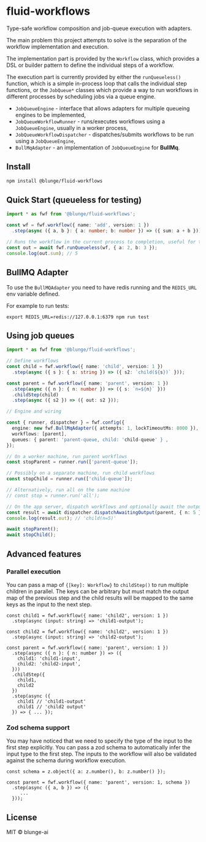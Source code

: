 # fluid-workflows

Type-safe workflow composition and job-queue execution with adapters.

The main problem this project attempts to solve is the separation of the workflow implementation and
execution.

The implementation part is provided by the `Workflow` class, which provides a DSL or builder
pattern to define the individual steps of a workflow.

The execution part is currently provided by either the `runQueueless()` function, which is a simple
in-process loop that calls the individual step functions, or the `JobQueue*` classes which provide a
way to run workflows in different processes by scheduling jobs via a queue engine.

* `JobQueueEngine` - interface that allows adapters for multiple queueing engines to be implemented,
* `JobQueueWorkflowRunner` - runs/executes workflows using a `JobQueueEngine`, usually in a worker process,
* `JobQueueWorkflowDispatcher` - dispatches/submits workflows to be run using a `JobQueueEngine`,
* `BullMqAdapter` - an implementation of `JobQueueEngine` for **BullMq**.

## Install

```bash
npm install @blunge/fluid-workflows
```

## Quick Start (queueless for testing)

```ts
import * as fwf from '@blunge/fluid-workflows';

const wf = fwf.workflow({ name: 'add', version: 1 })
  .step(async ({ a, b }: { a: number; b: number }) => ({ sum: a + b }));

// Runs the workflow in the current process to completion, useful for testing
const out = await fwf.runQueueless(wf, { a: 2, b: 3 });
console.log(out.sum); // 5
```

## BullMQ Adapter

To use the `BullMQAdapter` you need to have redis running and the `REDIS_URL` env variable defined.

For example to run tests:

```
export REDIS_URL=redis://127.0.0.1:6379 npm run test
```

## Using job queues

```ts
import * as fwf from '@blunge/fluid-workflows';

// Define workflows
const child = fwf.workflow({ name: 'child', version: 1 })
  .step(async ({ s }: { s: string }) => ({ s2: `child(${s})` }));

const parent = fwf.workflow({ name: 'parent', version: 1 })
  .step(async ({ n }: { n: number }) => ({ s: `n=${n}` }))
  .childStep(child)
  .step(async ({ s2 }) => ({ out: s2 }));

// Engine and wiring

const { runner, dispatcher } = fwf.config({
  engine: new fwf.BullMqAdapter({ attempts: 1, lockTimeoutMs: 8000 }),
  workflows: [parent],
  queues: { parent: 'parent-queue, child: 'child-queue' } ,
});

// On a worker machine, run parent workflows
const stopParent = runner.run(['parent-queue']);

// Possibly on a separate machine, run child workflows
const stopChild = runner.run(['child-queue']);

// Alternatively, run all on the same machine
// const stop = runner.run('all');

// On the app server, dispatch workflows and optionally await the output
const result = await dispatcher.dispatchAwaitingOutput(parent, { n: 5 });
console.log(result.out); // 'child(n=5)'

await stopParent();
await stopChild();
```

## Advanced features

### Parallel execution

You can pass a map of `{[key]: Workflow}` to `childStep()` to run multiple children in parallel. The
keys can be arbitrary but must match the output map of the previous step and the child results will be
mapped to the same keys as the input to the next step.

```
const child1 = fwf.workflow({ name: 'child2', version: 1 })
  .step(async (input: string) => 'child1-output');

const child2 = fwf.workflow({ name: 'child2', version: 1 })
  .step(async (input: string) => 'child2-output');

const parent = fwf.workflow({ name: 'parent', version: 1 })
  .step(async ({ n }: { n: number }) => ({ 
    child1: 'child1-input',
    child2: 'child2-input',
  }))
  .childStep({ 
    child1, 
    child2
  })
  .step(async ({
    child1 // 'child1-output'
    child1 // 'child2 output'
  }) => { ... });
```

### Zod schema support

You may have noticed that we need to specify the type of the input to the first step explicitly. You
can pass a zod schema to automatically infer the input type to the first step. The inputs to the
workflow will also be validated against the schema during workflow execution.

```
const schema = z.object({ a: z.number(), b: z.number() });

const parent = fwf.workflow({ name: 'parent', version: 1, schema })
  .step(async ({ a, b }) => ({ 
     ...
  }));
```

## License

MIT © blunge-ai
